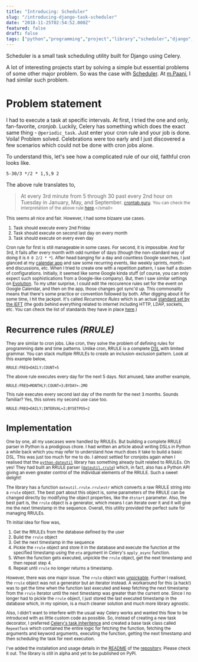 ```yaml
---
title: "Introducing: Scheduler"
slug: "/introducing-django-task-scheduler"
date: "2018-11-25T02:54:52.000Z"
featured: false
draft: false
tags: ["python","programming","project","library","scheduler","django","celery"]
---
```


Scheduler is a small task scheduling utility built for Django using Celery.

A lot of interesting projects start by solving a simple but essential problems of some other major problem. So was the case with [Scheduler](https://github.com/tejasjadhav/django-scheduler). At [m.Paani](https://mpaani.com), I had similar such problem.

# Problem statement
I had to execute a task at specific intervals. At first, I tried the one and only, fan-favorite, _cronjob_. Luckily, Celery has something which does the exact same thing - `@periodic_task`. Just enter your cron rule and your job is done. Voila! Problem solved. Celebrations were too early and I just discovered a few scenarios which could not be done with cron jobs alone.

To understand this, let's see how a complicated rule of our old, faithful cron looks like.
```cron
5-30/3 */2 * 1,5,9 2
```
The above rule translates to,
> At every 3rd minute from 5 through 30 past every 2nd hour on Tuesday in January, May, and September. <small>[crontab.guru](https://crontab.guru/). You can check the interpretation of the above rule [here](https://crontab.guru/#5-30/3_*/2_*_1,5,9_2_).</small>

This seems all nice and fair. However, I had some bizaare use cases.
1. Task should execute every 2nd Friday
2. Task should execute on second last day on every month
3. Task should execute on every even day

Cron rule for first is still manageable in some cases. For second, it is impossible. And for 3rd, it fails after every month with odd number of days (though the non-standard way of doing it is `0 0 2/2 * *`). After head banging for a day and countless Google searches, I just glanced at my [calendar app](https://play.google.com/store/apps/details?id=com.google.android.calendar&hl=en) and saw some recurring events, like weekly sprints, month-end discussions, etc. When I tried to create one with a repetition pattern, I saw half a dozen of configurations. Initially, it seemed like some Google kinda stuff (of course, you can only expect such sophistications from a Google-like company). But, then I saw similar settings on [Evolution](https://wiki.gnome.org/Apps/Evolution). To my utter surprise, I could edit the reccurence rules set for the event on Google Calendar, and then on the app, those changes got sync'd up. This commonality means that there's some practice or convention followed by both. After digging about it for some time, I hit the jackpot. It's called _Recurrence Rules_ which is an actual [standard set by the IEFT](https://tools.ietf.org/html/rfc2445) (the gods behind everything related to internet including HTTP, LDAP, sockets, etc. You can check the list of standards they have in place [here](https://www.rfc-editor.org/rfc-index.html).)

# Recurrence rules _(RRULE)_
They are similar to cron jobs. Like cron, they solve the problem of defining rules for programming date and time patterns. Unlike cron, RRULE is a complete [DSL](https://blog.tejasjadhav.xyz/2016/06/06/domain-specific-languages-using-python-part-1/) with limited grammar. You can stack multiple RRULEs to create an inclusion-exclusion pattern. Look at this example below,
```rrule
RRULE:FREQ=DAILY;COUNT=5
```
The above rule executes every day for the next 5 days. Not amused, take another example,
```rrule
RRULE:FREQ=MONTHLY;COUNT=3;BYDAY=-2MO
```
This rule executes every second last day of the month for the next 3 months. Sounds familiar? Yes, this solves my second use case too.
```rrule
RRULE:FREQ=DAILY;INTERVAL=2;BYSETPOS=2
```

# Implementation
One by one, all my usecases were handled by RRULEs. But building a complete RRULE parser in Python is a prodigious chore. I had written an article about writing DSLs in Python a while back which you may refer to understand how much does it take to build a basic DSL. This was just too much for me to do. I almost settled for cronjobs again when I realised that the [`python-dateutil`](https://pypi.python.org/pypi/python-dateutil) library has something already built related to RRULEs. Oh yes! They had built an RRULE parser ([`dateutil.rrule`](https://dateutil.readthedocs.io/en/stable/rrule.html)) which, in fact, also has a Python API giving an even greater control of the individual elements of the RRULE. Such a sweet delight!

The library has a function `dateutil.rrule.rrulestr` which converts a raw RRULE string into a `rrule` object. The best part about this object is, some parameters of the RRULE can be changed directly by modifying the object properties, like the `dtstart` parameter. Also, the best part is, the `rrule` object is a generator, which means I can iterate over it and it will give me the next timestamp in the sequence. Overall, this utility provided the perfect suite for managing RRULEs.

Th initial idea for flow was,
1. Get the RRULEs from the database defined by the user
2. Build the `rrule` object
3. Get the next timestamp in the sequence
4. Pickle the `rrule` object and store it in the database and execute the function at the specified timestamp using the `eta` argument in Celery's `apply_async` function.
5. When the function gets executed, unpickle the `rrule` object, get the next timestamp and then repeat step 4.
6. Repeat until `rrule` no longer returns a timestamp.

However, there was one major issue. The `rrule` object was [unpickable](https://docs.python.org/3.7/library/pickle.html#pickle-picklable). Further I realised, the `rrule` object was not a generator but an iterator instead. A workaround for this (a hack!) was to get the time when the function last executed and keep fetching the next timestamp from the `rrule` iterator until the next timestamp was greater than the current one. Since I no longer had to pickle the `rrule` object, I just stored the last executed timestamp in the database which, in my opinion, is a much cleaner solution and much more library agnostic.

Also, I didn't want to interfere with the usual way Celery works and wanted this flow to be introduced with as little custom code as possible. So, instead of creating a new task decorator, I preferred [Celery's task inheritence](http://docs.celeryproject.org/en/latest/userguide/tasks.html#task-inheritance) and created a base task class called `RepeatTask` which contained the entire logic for fetching the function, fetching the arguments and keyword arguments, executing the function, getting the next timestamp and then scheduling the task for next execution.

I've added the installation and usage details in the [README](https://github.com/tejasjadhav/django-scheduler/blob/master/README.md) of the [repository](https://github.com/tejasjadhav/django-scheduler/). Please check it out. The library is still in alpha and yet to be published on PyPI.
